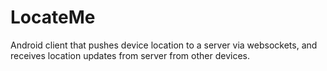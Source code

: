 # LocateMe
Android client that pushes device location to a server via websockets, and receives location updates from server from other devices.
